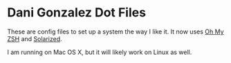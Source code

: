 # Dani Gonzalez Dot Files

These are config files to set up a system the way I like it. It now uses [Oh My ZSH](https://github.com/robbyrussell/oh-my-zsh) and [Solarized](https://github.com/altercation/solarized.git).

I am running on Mac OS X, but it will likely work on Linux as well.


